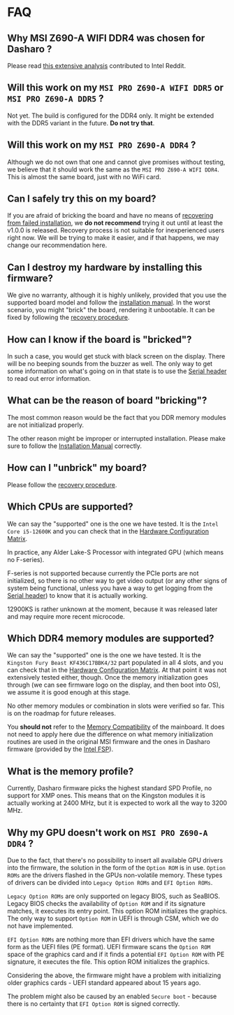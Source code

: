 # FAQ

## Why MSI Z690-A WIFI DDR4 was chosen for Dasharo ?

Please read [this extensive analysis][msi_port_analysis] contributed to Intel
Reddit.

## Will this work on my `MSI PRO Z690-A WIFI DDR5` or `MSI PRO Z690-A DDR5` ?

Not yet. The build is configured for the DDR4 only. It might be extended with
the DDR5 variant in the future. **Do not try that**.

## Will this work on my `MSI PRO Z690-A DDR4` ?

Although we do not own that one and cannot give promises without testing, we
believe that it should work the same as the `MSI PRO Z690-A WIFI DDR4`. This is
almost the same board, just with no WiFi card.

## Can I safely try this on my board?

If you are afraid of bricking the board and have no means of
[recovering from failed installation](../recovery), we **do not recommend**
trying it out until at least the v1.0.0 is released. Recovery process is not
suitable for inexperienced users right now. We will be trying to make it
easier, and if that happens, we may change our recommendation here.

## Can I destroy my hardware by installing this firmware?

We give no warranty, although it is highly unlikely, provided that you use the
supported board model and follow the [installation
manual](../installation-manual). In the worst scenario, you might "brick" the
board, rendering it unbootable. It can be fixed by following the [recovery
procedure](../recovery).

## How can I know if the board is "bricked"?

In such a case, you would get stuck with black screen on the display. There
will be no beeping sounds from the buzzer as well. The only way to get some
information on what's going on in that state is to use the
[Serial header](../development/#hardware-connection) to read out error
information.

## What can be the reason of board "bricking"?

The most common reason would be the fact that you DDR memory modules are not
initializad properly.

The other reason might be improper or interrupted installation. Please make
sure to follow the [Installation Manual](../installation-manual) correctly.

## How can I "unbrick" my board?

Please follow the [recovery procedure](../recovery).

## Which CPUs are supported?

We can say the "supported" one is the one we have tested. It is the
`Intel Core i5-12600K` and you can check that in the
[Hardware Configuration Matrix](../hardware-matrix).

In practice, any Alder Lake-S Processor with integrated GPU
(which means no F-series).

F-series is not supported because currently the PCIe ports are not initialized,
so there is no other way to get video output (or any other signs of system being
functional, unless you have a way to get logging from the
[Serial header](../development/#hardware-connection)) to know that it is
actually working.

12900KS is rather unknown at the moment, because it was released later and may
require more recent microcode.

## Which DDR4 memory modules are supported?

We can say the "supported" one is the one we have tested. It is the
`Kingston Fury Beast KF436C17BBK4/32` part populated in all 4 slots, and you
can check that in the [Hardware Configuration Matrix](../hardware-matrix). At
that point it was not extensively tested either, though. Once the memory
initialization goes through (we can see firmware logo on the display, and then
boot into OS), we assume it is good enough at this stage.

No other memory modules or combination in slots were verified so far. This is
on the roadmap for future releases.

You **should not** refer to the
[Memory Compatibility](https://www.msi.com/Motherboard/PRO-Z690-A-DDR4/support#mem)
of the mainboard. It does not need to apply here due the difference on what
memory initialization routines are used in the original MSI firmware and the
ones in Dasharo firmware (provided by the
[Intel FSP](https://www.intel.com/FSP)).

## What is the memory profile?

Currently, Dasharo firmware picks the highest standard SPD Profile, no support
for XMP ones. This means that on the Kingston modules it is actually working at
2400 MHz, but it is expected to work all the way to 3200 MHz.

## Why my GPU doesn't work on `MSI PRO Z690-A DDR4` ?

Due to the fact, that there's no possibility to insert all available GPU
drivers into the firmware, the solution in the form of the `Option ROM` is in
use. `Option ROMs` are the drivers flashed in the GPUs non-volatile memory.
These types of drivers can be divided into `Legacy Option ROMs` and
`EFI Option ROMs`.

`Legacy Option ROMs` are only supported on legacy BIOS, such as SeaBIOS.
Legacy BIOS checks the availability of `Option ROM` and if its signature
matches, it executes its entry point. This option ROM initializes the
graphics. The only way to support `Option ROM` in UEFI is through CSM,
which we do not have implemented.

`EFI Option ROMs` are nothing more than EFI drivers which have the same form
as the UEFI files (PE format). UEFI firmware scans the `Option ROM` space of
the graphics card and if it finds a potential `EFI Option ROM` with PE
signature, it executes the file. This option ROM initializes the
graphics.

Considering the above, the firmware might have a problem with initializing
older graphics cards - UEFI standard appeared about 15 years ago.

The problem might also be caused by an enabled `Secure boot` - because there is
no certainty that `EFI Option ROM` is signed correctly.

[msi_port_analysis]: https://www.reddit.com/r/intel/comments/subaro/how_many_people_are_interesed_in_seeing_coreboot/
